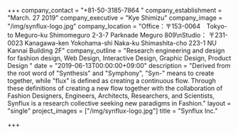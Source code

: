+++
company_contact = "+81-50-3185-7864 "
company_establishment = "March. 27 2019"
company_executive = "Kye Shimizu"
company_image = "/img/synflux-logo.jpg"
company_location = "Office：〒153-0064　Tokyo-to Meguro-ku Shimomeguro 2-3-7 Parknade Meguro 809\nStudio： 〒231-0023  Kanagawa-ken Yokohama-shi Naka-ku Shimashita-cho 223-1 NU Kannai Building 2F"
company_outline = "Research engineering and design for fashion design, Web Design, Interactive Design, Graphic Design, Product Design "
date = "2019-06-13T00:00:00+09:00"
description = "Derived from the root word of \"Synthesis\" and \"Symphony\", \"Syn-\" means to create together, while \"flux\" is defined as creating a continuous flow. Through these definitions of creating a new flow together with the collaboration of Fashion Designers, Engineers, Architects, Researchers, and Scientists, Synflux is a research collective seeking new paradigms in Fashion."
layout = "single"
project_images = ["/img/synflux-logo.jpg"]
title = "Synflux Inc."

+++
